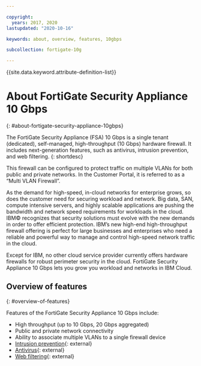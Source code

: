 ```yaml
---

copyright:
  years: 2017, 2020
lastupdated: "2020-10-16"

keywords: about, overview, features, 10gbps

subcollection: fortigate-10g

---
```


{{site.data.keyword.attribute-definition-list}}

# About FortiGate Security Appliance 10 Gbps
{: #about-fortigate-security-appliance-10gbps}

The FortiGate Security Appliance (FSA) 10 Gbps is a single tenant (dedicated), self-managed, high-throughput (10 Gbps) hardware firewall. It includes next-generation features, such as antivirus, intrusion prevention, and web filtering. 
{: shortdesc}

This firewall can be configured to protect traffic on multiple VLANs for both public and private networks. In the Customer Portal, it is referred to as a “Multi VLAN Firewall”.

As the demand for high-speed, in-cloud networks for enterprise grows, so does the customer need for securing workload and network. Big data, SAN, compute intensive servers, and highly scalable applications are pushing the bandwidth and network speed requirements for workloads in the cloud. IBM© recognizes that security solutions must evolve with the new demands in order to offer efficient protection. IBM’s new high-end high-throughput firewall offering is perfect for large businesses and enterprises who need a reliable and powerful way to manage and control high-speed network traffic in the cloud.

Except for IBM, no other cloud service provider currently offers hardware firewalls for robust perimeter security in the cloud. FortiGate Security Appliance 10 Gbps lets you grow you workload and networks in IBM Cloud.

## Overview of features
{: #overview-of-features}

Features of the FortiGate Security Appliance 10 Gbps include:

* High throughput (up to 10 Gbps, 20 Gbps aggregated)
* Public and private network connectivity
* Ability to associate multiple VLANs to a single firewall device
* [Intrusion prevention](https://www.fortinet.com/support/support-services/fortiguard-security-subscriptions/intrusion-prevention){: external}
* [Antivirus](https://www.fortinet.com/support/support-services/fortiguard-security-subscriptions/antivirus){: external}
* [Web filtering](https://www.fortinet.com/support/support-services/fortiguard-security-subscriptions/web-filtering){: external}
